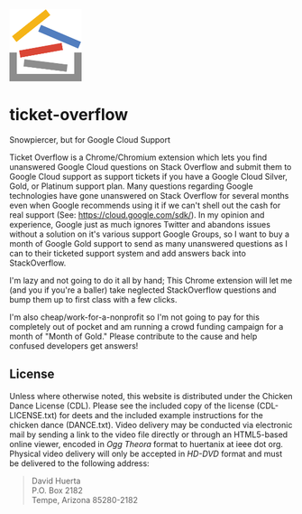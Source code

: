 ![alt tag](https://raw.githubusercontent.com/huertanix/ticket-overflow/master/ticket_overflow_128px.png)

ticket-overflow
===============

Snowpiercer, but for Google Cloud Support

Ticket Overflow is a Chrome/Chromium extension which lets you find unanswered Google Cloud questions on Stack Overflow and submit them to Google Cloud support as support tickets if you have a Google Cloud Silver, Gold, or Platinum support plan. Many questions regarding Google technologies have gone unanswered on Stack Overflow for several months even when Google recommends using it if we can't shell out the cash for real support (See: https://cloud.google.com/sdk/). In my opinion and experience, Google just as much ignores Twitter and abandons issues without a solution on it's various support Google Groups, so I want to buy a month of Google Gold support to send as many unanswered questions as I can to their ticketed support system and add answers back into StackOverflow.

I'm lazy and not going to do it all by hand; This Chrome extension will let me (and you if you're a baller) take neglected StackOverflow questions and bump them up to first class with a few clicks.

I'm also cheap/work-for-a-nonprofit so I'm not going to pay for this completely out of pocket and am running a crowd funding campaign for a month of "Month of Gold." Please contribute to the cause and help confused developers get answers!

License
-------

Unless where otherwise noted, this website is distributed under the Chicken Dance License (CDL).  Please see the included copy  of the license (CDL-LICENSE.txt) for deets and the included example instructions for the chicken dance (DANCE.txt).  Video delivery may be conducted via electronic mail by sending a link to the video file directly or through an HTML5-based online viewer, encoded in *Ogg Theora* format to huertanix at ieee dot org.  Physical video delivery will only be accepted in *HD-DVD* format and must be delivered to the following address:

> David Huerta  
> P.O. Box 2182  
> Tempe, Arizona 85280-2182